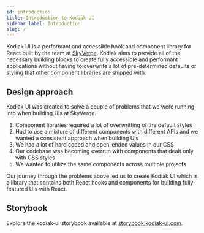 ```yaml
---
id: introduction
title: Introduction to Kodiak UI
sidebar_label: Introduction
slug: /
---
```


Kodiak UI is a performant and accessible hook and component library for React built by the team at [SkyVerge](https://skyverge.com). Kodiak aims to provide all of the necessary building blocks to create fully accessible and performant applications without having to overwrite a lot of pre-determined defaults or styling that other component libraries are shipped with.

## Design approach

Kodiak UI was created to solve a couple of problems that we were running into when building UIs at SkyVerge.

1. Component libraries required a lot of overwritting of the default styles
2. Had to use a mixture of different components with different APIs and we wanted a consistent approach when building UIs
3. We had a lot of hard coded and open-ended values in our CSS
4. Our codebase was becoming overrun with components that dealt only with CSS styles
5. We wanted to utilize the same components across multiple projects

Our journey through the problems above led us to create Kodiak UI which is a library that contains both React hooks and components for building fully-featured UIs with React.

## Storybook

Explore the kodiak-ui storybook available at [storybook.kodiak-ui.com](http://storybook.kodiak-ui.com/).
